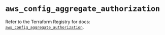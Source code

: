 # `aws_config_aggregate_authorization`

Refer to the Terraform Registry for docs: [`aws_config_aggregate_authorization`](https://registry.terraform.io/providers/hashicorp/aws/5.62.0/docs/resources/config_aggregate_authorization).
